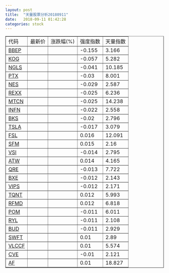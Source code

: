 ```yaml
---
layout: post
title:  "天量股票分析20180911"
date:   2018-09-11 01:42:28
categories: stock
---
```

<script type="text/javascript">
var stockList = []
stockList.push('gb_bbep');
stockList.push('gb_kog');
stockList.push('gb_ngls');
stockList.push('gb_ptx');
stockList.push('gb_nes');
stockList.push('gb_rexx');
stockList.push('gb_mtcn');
stockList.push('gb_infn');
stockList.push('gb_bks');
stockList.push('gb_tsla');
stockList.push('gb_fsl');
stockList.push('gb_sfm');
stockList.push('gb_vsi');
stockList.push('gb_atw');
stockList.push('gb_qre');
stockList.push('gb_bxe');
stockList.push('gb_vips');
stockList.push('gb_tqnt');
stockList.push('gb_rfmd');
stockList.push('gb_pom');
stockList.push('gb_ryl');
stockList.push('gb_bud');
stockList.push('gb_swft');
stockList.push('gb_vlccf');
stockList.push('gb_cve');
stockList.push('gb_af');
</script>

<table border="1">
 <tr>
  <td>代码</td>
  <td>最新价</td>
  <td>涨跌幅(%)</td>
 <td>强度指数</td>
 <td>天量指数</td>
</tr>
  <tr id="bbep"><td><a href="http://stock.finance.sina.com.cn/usstock/quotes/BBEP.html" target="_blank">BBEP</a></td><td></td><td></td><td>-0.155</td><td>3.166</td></tr>
  <tr id="kog"><td><a href="http://stock.finance.sina.com.cn/usstock/quotes/KOG.html" target="_blank">KOG</a></td><td></td><td></td><td>-0.057</td><td>5.282</td></tr>
  <tr id="ngls"><td><a href="http://stock.finance.sina.com.cn/usstock/quotes/NGLS.html" target="_blank">NGLS</a></td><td></td><td></td><td>-0.041</td><td>10.185</td></tr>
  <tr id="ptx"><td><a href="http://stock.finance.sina.com.cn/usstock/quotes/PTX.html" target="_blank">PTX</a></td><td></td><td></td><td>-0.03</td><td>8.001</td></tr>
  <tr id="nes"><td><a href="http://stock.finance.sina.com.cn/usstock/quotes/NES.html" target="_blank">NES</a></td><td></td><td></td><td>-0.029</td><td>2.587</td></tr>
  <tr id="rexx"><td><a href="http://stock.finance.sina.com.cn/usstock/quotes/REXX.html" target="_blank">REXX</a></td><td></td><td></td><td>-0.025</td><td>6.236</td></tr>
  <tr id="mtcn"><td><a href="http://stock.finance.sina.com.cn/usstock/quotes/MTCN.html" target="_blank">MTCN</a></td><td></td><td></td><td>-0.025</td><td>14.238</td></tr>
  <tr id="infn"><td><a href="http://stock.finance.sina.com.cn/usstock/quotes/INFN.html" target="_blank">INFN</a></td><td></td><td></td><td>-0.022</td><td>2.558</td></tr>
  <tr id="bks"><td><a href="http://stock.finance.sina.com.cn/usstock/quotes/BKS.html" target="_blank">BKS</a></td><td></td><td></td><td>-0.02</td><td>2.796</td></tr>
  <tr id="tsla"><td><a href="http://stock.finance.sina.com.cn/usstock/quotes/TSLA.html" target="_blank">TSLA</a></td><td></td><td></td><td>-0.017</td><td>3.079</td></tr>
  <tr id="fsl"><td><a href="http://stock.finance.sina.com.cn/usstock/quotes/FSL.html" target="_blank">FSL</a></td><td></td><td></td><td>0.016</td><td>12.091</td></tr>
  <tr id="sfm"><td><a href="http://stock.finance.sina.com.cn/usstock/quotes/SFM.html" target="_blank">SFM</a></td><td></td><td></td><td>0.015</td><td>2.16</td></tr>
  <tr id="vsi"><td><a href="http://stock.finance.sina.com.cn/usstock/quotes/VSI.html" target="_blank">VSI</a></td><td></td><td></td><td>-0.014</td><td>2.795</td></tr>
  <tr id="atw"><td><a href="http://stock.finance.sina.com.cn/usstock/quotes/ATW.html" target="_blank">ATW</a></td><td></td><td></td><td>0.014</td><td>4.165</td></tr>
  <tr id="qre"><td><a href="http://stock.finance.sina.com.cn/usstock/quotes/QRE.html" target="_blank">QRE</a></td><td></td><td></td><td>-0.013</td><td>7.722</td></tr>
  <tr id="bxe"><td><a href="http://stock.finance.sina.com.cn/usstock/quotes/BXE.html" target="_blank">BXE</a></td><td></td><td></td><td>-0.012</td><td>2.143</td></tr>
  <tr id="vips"><td><a href="http://stock.finance.sina.com.cn/usstock/quotes/VIPS.html" target="_blank">VIPS</a></td><td></td><td></td><td>-0.012</td><td>2.171</td></tr>
  <tr id="tqnt"><td><a href="http://stock.finance.sina.com.cn/usstock/quotes/TQNT.html" target="_blank">TQNT</a></td><td></td><td></td><td>0.012</td><td>5.993</td></tr>
  <tr id="rfmd"><td><a href="http://stock.finance.sina.com.cn/usstock/quotes/RFMD.html" target="_blank">RFMD</a></td><td></td><td></td><td>0.012</td><td>6.818</td></tr>
  <tr id="pom"><td><a href="http://stock.finance.sina.com.cn/usstock/quotes/POM.html" target="_blank">POM</a></td><td></td><td></td><td>-0.011</td><td>6.011</td></tr>
  <tr id="ryl"><td><a href="http://stock.finance.sina.com.cn/usstock/quotes/RYL.html" target="_blank">RYL</a></td><td></td><td></td><td>-0.011</td><td>2.108</td></tr>
  <tr id="bud"><td><a href="http://stock.finance.sina.com.cn/usstock/quotes/BUD.html" target="_blank">BUD</a></td><td></td><td></td><td>-0.011</td><td>2.929</td></tr>
  <tr id="swft"><td><a href="http://stock.finance.sina.com.cn/usstock/quotes/SWFT.html" target="_blank">SWFT</a></td><td></td><td></td><td>0.01</td><td>2.89</td></tr>
  <tr id="vlccf"><td><a href="http://stock.finance.sina.com.cn/usstock/quotes/VLCCF.html" target="_blank">VLCCF</a></td><td></td><td></td><td>0.01</td><td>5.574</td></tr>
  <tr id="cve"><td><a href="http://stock.finance.sina.com.cn/usstock/quotes/CVE.html" target="_blank">CVE</a></td><td></td><td></td><td>-0.01</td><td>2.121</td></tr>
  <tr id="af"><td><a href="http://stock.finance.sina.com.cn/usstock/quotes/AF.html" target="_blank">AF</a></td><td></td><td></td><td>0.01</td><td>18.827</td></tr>
</table>
